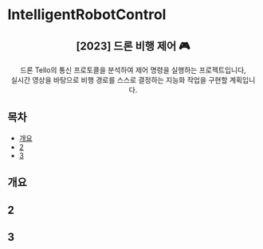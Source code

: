 # IntelligentRobotControl

<div align="center">
<h2>[2023] 드론 비행 제어 🎮</h2>
드론 Tello의 통신 프로토콜을 분석하여 제어 명령을 실행하는 프로젝트입니다,<br> 실시간 영상을 바탕으로 비행 경로를 스스로 결정하는 지능화 작업을 구현할 계획입니다.</div>

## 목차
  - [개요](#개요) 
  - [2](#2)
  - [3](#3)

## 개요

## 2

## 3
